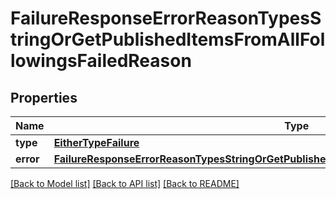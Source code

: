 # FailureResponseErrorReasonTypesStringOrGetPublishedItemsFromAllFollowingsFailedReason

## Properties
Name | Type | Description | Notes
------------ | ------------- | ------------- | -------------
**type** | [**EitherTypeFailure**](EitherTypeFailure.md) |  | 
**error** | [**FailureResponseErrorReasonTypesStringOrGetPublishedItemsFromAllFollowingsFailedReasonError**](FailureResponseErrorReasonTypesStringOrGetPublishedItemsFromAllFollowingsFailedReasonError.md) |  | 

[[Back to Model list]](../README.md#documentation-for-models) [[Back to API list]](../README.md#documentation-for-api-endpoints) [[Back to README]](../README.md)



